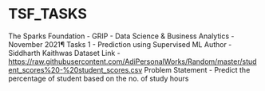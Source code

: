 # TSF_TASKS
The Sparks Foundation - GRIP - Data Science &amp; Business Analytics - November 2021¶ Tasks 1 - Prediction using Supervised ML Author - Siddharth Kaithwas Dataset Link - https://raw.githubusercontent.com/AdiPersonalWorks/Random/master/student_scores%20-%20student_scores.csv Problem Statement - Predict the percentage of student based on the no. of study hours

